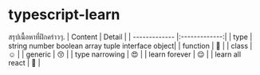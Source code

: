 # typescript-learn

สรุปเนื้อหาที่ฝึกคร่าวๆ.
| Content        | Detail |
| ------------- |:-------------:|
| type      | string number boolean array tuple interface object|
| function      | :zany_face: |
| class | :relaxed: |
| generic | :kissing_closed_eyes: |
| type narrowing | :heart_eyes: |
| learn forever | :relieved: |
| learn all react | :zany_face: |
